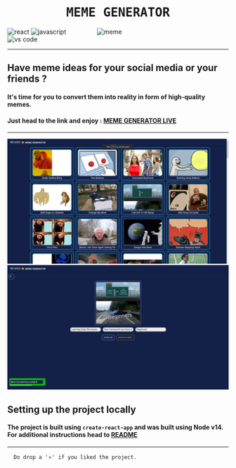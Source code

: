 <h1 align="center">
  <samp> MEME GENERATOR </samp>
</h1>

<img src="https://media.tenor.com/images/ce778d9f2ca7740d7c57c662639242cb/tenor.gif" alt="meme" align="right" width="300">

<p>
  <img src="https://img.shields.io/badge/React-20232A?style=for-the-badge&logo=react&logoColor=61DAFB" width="105" alt="react"/>
  <img src="https://img.shields.io/badge/JavaScript-F7DF1E?style=for-the-badge&logo=javascript&logoColor=black" width="160" alt="javascript"/>
  <img src="https://img.shields.io/badge/Visual_Studio_Code-0078D4?style=for-the-badge&logo=visual%20studio%20code&logoColor=white" width="230" alt="vs code"/>
</p>

---

## Have meme ideas for your social media or your friends ?

#### It's time for you to convert them into reality in form of high-quality memes. 

#### Just head to the link and enjoy : [**MEME GENERATOR LIVE**](https://main.dxq2h6n100wda.amplifyapp.com/)

--- 

<img src="https://raw.githubusercontent.com/thisiskartikgupta/meme-gen/main/readme/img/meme-gen_home.png" alt="meme-gen-home">
<img src="https://raw.githubusercontent.com/thisiskartikgupta/meme-gen/main/readme/img/meme-gen_meme2.png" alt="meme-gen-meme2">

## Setting up the project locally

#### The project is built using ```create-react-app``` and was built using **Node v14**. For additional instructions head to [README](https://github.com/thisiskartikgupta/meme-gen/blob/main/meme-gen/README.md)

--- 


```
  Do drop a '⭐' if you liked the project.
  ```
  
  
  
  

